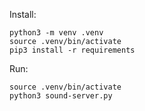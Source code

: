 Install:

    python3 -m venv .venv
    source .venv/bin/activate
    pip3 install -r requirements

Run:

    source .venv/bin/activate
    python3 sound-server.py
